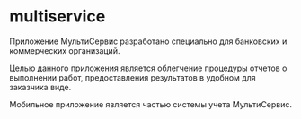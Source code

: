 # multiservice

Приложение МультиСервис разработано специально для банковских и коммерческих организаций. 

Целью данного приложения является облегчение процедуры отчетов о выполнении работ, предоставления результатов в удобном для заказчика виде.

Мобильное приложение является частью системы учета МультиСервис.


